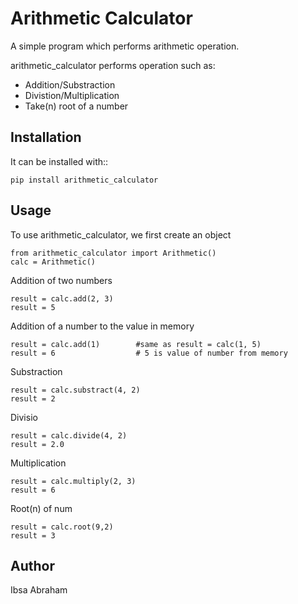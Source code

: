 Arithmetic Calculator
=====================
A simple program which performs arithmetic operation.

arithmetic_calculator performs operation such as:
<ul>
  <li>Addition/Substraction</li>
  <li>Divistion/Multiplication</li>
  <li>Take(n) root of a number</li>
</ul>

Installation
------------

It can be installed with::
```
pip install arithmetic_calculator
```

Usage
-----
To use arithmetic_calculator, we first create an object
```
from arithmetic_calculator import Arithmetic()
calc = Arithmetic()
```
Addition of two numbers
```
result = calc.add(2, 3)
result = 5
```
Addition of a number to the value in memory
```
result = calc.add(1)        #same as result = calc(1, 5)
result = 6                  # 5 is value of number from memory
```
Substraction
```
result = calc.substract(4, 2)
result = 2
```
Divisio
```
result = calc.divide(4, 2)
result = 2.0
```
Multiplication
```
result = calc.multiply(2, 3)
result = 6
```
Root(n) of num
```
result = calc.root(9,2)
result = 3
```
Author
------------
Ibsa Abraham
